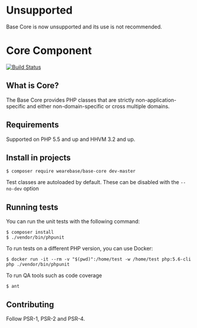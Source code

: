 Unsupported
===========

Base Core is now unsupported and its use is not recommended.

Core Component
==============

[![Build Status](https://travis-ci.org/wearebase/base-core.svg?branch=master)](https://travis-ci.org/wearebase/base-core)

What is Core?
-------------

The Base Core provides PHP classes that are strictly non-application-specific and either non-domain-specific or cross multiple domains.

Requirements
------------

Supported on PHP 5.5 and up and HHVM 3.2 and up.

Install in projects
-------------------

    $ composer require wearebase/base-core dev-master

Test classes are autoloaded by default. These can be disabled with the `--no-dev` option


Running tests
-------------

You can run the unit tests with the following command:

    $ composer install
    $ ./vendor/bin/phpunit

To run tests on a different PHP version, you can use Docker:

    $ docker run -it --rm -v "$(pwd)":/home/test -w /home/test php:5.6-cli php ./vendor/bin/phpunit

To run QA tools such as code coverage

    $ ant


Contributing
------------

Follow PSR-1, PSR-2 and PSR-4.

